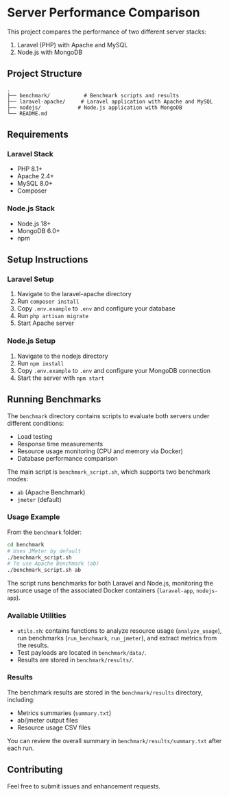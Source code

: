 # Server Performance Comparison

This project compares the performance of two different server stacks:
1. Laravel (PHP) with Apache and MySQL
2. Node.js with MongoDB

## Project Structure

```
.
├── benchmark/           # Benchmark scripts and results
├── laravel-apache/     # Laravel application with Apache and MySQL
├── nodejs/            # Node.js application with MongoDB
└── README.md
```

## Requirements

### Laravel Stack
- PHP 8.1+
- Apache 2.4+
- MySQL 8.0+
- Composer

### Node.js Stack
- Node.js 18+
- MongoDB 6.0+
- npm

## Setup Instructions

### Laravel Setup
1. Navigate to the laravel-apache directory
2. Run `composer install`
3. Copy `.env.example` to `.env` and configure your database
4. Run `php artisan migrate`
5. Start Apache server

### Node.js Setup
1. Navigate to the nodejs directory
2. Run `npm install`
3. Copy `.env.example` to `.env` and configure your MongoDB connection
4. Start the server with `npm start`

## Running Benchmarks

The `benchmark` directory contains scripts to evaluate both servers under different conditions:
- Load testing
- Response time measurements
- Resource usage monitoring (CPU and memory via Docker)
- Database performance comparison

The main script is `benchmark_script.sh`, which supports two benchmark modes:
- `ab` (Apache Benchmark)
- `jmeter` (default)

### Usage Example

From the `benchmark` folder:
```bash
cd benchmark
# Uses JMeter by default
./benchmark_script.sh
# To use Apache Benchmark (ab)
./benchmark_script.sh ab
```

The script runs benchmarks for both Laravel and Node.js, monitoring the resource usage of the associated Docker containers (`laravel-app`, `nodejs-app`).

### Available Utilities
- `utils.sh`: contains functions to analyze resource usage (`analyze_usage`), run benchmarks (`run_benchmark`, `run_jmeter`), and extract metrics from the results.
- Test payloads are located in `benchmark/data/`.
- Results are stored in `benchmark/results/`.

### Results

The benchmark results are stored in the `benchmark/results` directory, including:
- Metrics summaries (`summary.txt`)
- ab/jmeter output files
- Resource usage CSV files

You can review the overall summary in `benchmark/results/summary.txt` after each run.

## Contributing

Feel free to submit issues and enhancement requests.
